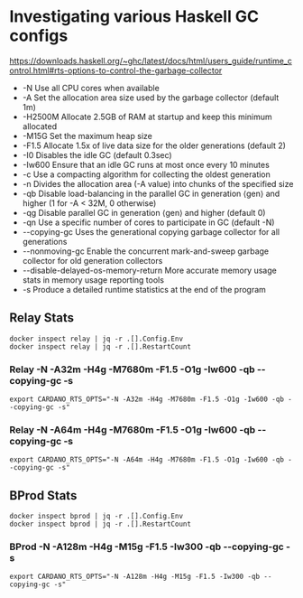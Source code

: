 # Investigating various Haskell GC configs

https://downloads.haskell.org/~ghc/latest/docs/html/users_guide/runtime_control.html#rts-options-to-control-the-garbage-collector

* -N                                  Use all CPU cores when available
* -A                                  Set the allocation area size used by the garbage collector (default 1m)
* -H2500M                             Allocate 2.5GB of RAM at startup and keep this minimum allocated
* -M15G                               Set the maximum heap size
* -F1.5                               Allocate 1.5x of live data size for the older generations (default 2)
* -I0                                 Disables the idle GC (default 0.3sec)
* -Iw600                              Ensure that an idle GC runs at most once every 10 minutes
* -c                                  Use a compacting algorithm for collecting the oldest generation
* -n                                  Divides the allocation area (-A value) into chunks of the specified size
* -qb                                 Disable load-balancing in the parallel GC in generation ⟨gen⟩ and higher (1 for -A < 32M, 0 otherwise)
* -qg                                 Disable parallel GC in generation ⟨gen⟩ and higher (default 0)
* -qn                                 Use a specific number of cores to participate in GC (default -N)
* --copying-gc                        Uses the generational copying garbage collector for all generations
* --nonmoving-gc                      Enable the concurrent mark-and-sweep garbage collector for old generation collectors
* --disable-delayed-os-memory-return  More accurate memory usage stats in memory usage reporting tools
* -s                                  Produce a detailed runtime statistics at the end of the program

## Relay Stats

```
docker inspect relay | jq -r .[].Config.Env
docker inspect relay | jq -r .[].RestartCount
```

### Relay -N -A32m -H4g -M7680m -F1.5 -O1g -Iw600 -qb --copying-gc -s

```
export CARDANO_RTS_OPTS="-N -A32m -H4g -M7680m -F1.5 -O1g -Iw600 -qb --copying-gc -s"
```

### Relay -N -A64m -H4g -M7680m -F1.5 -O1g -Iw600 -qb --copying-gc -s

```
export CARDANO_RTS_OPTS="-N -A64m -H4g -M7680m -F1.5 -O1g -Iw600 -qb --copying-gc -s"
```

## BProd Stats

```
docker inspect bprod | jq -r .[].Config.Env
docker inspect bprod | jq -r .[].RestartCount
```

### BProd -N -A128m -H4g -M15g -F1.5 -Iw300 -qb --copying-gc -s

```
export CARDANO_RTS_OPTS="-N -A128m -H4g -M15g -F1.5 -Iw300 -qb --copying-gc -s"
```
